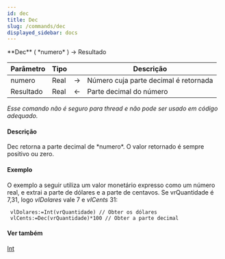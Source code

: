 ```yaml
---
id: dec
title: Dec
slug: /commands/dec
displayed_sidebar: docs
---
```


<!--REF #_command_.Dec.Syntax-->**Dec** ( *numero* ) -> Resultado<!-- END REF-->
<!--REF #_command_.Dec.Params-->
| Parâmetro | Tipo |  | Descrição |
| --- | --- | --- | --- |
| numero | Real | &#8594;  | Número cuja parte decimal é retornada |
| Resultado | Real | &#8592; | Parte decimal do número |

<!-- END REF-->

*Esse comando não é seguro para thread e não pode ser usado em código adequado.*


#### Descrição 

<!--REF #_command_.Dec.Summary-->Dec retorna a parte decimal de *numero*.<!-- END REF--> O valor retornado é sempre positivo ou zero.

#### Exemplo 

O exemplo a seguir utiliza um valor monetário expresso como um número real, e extrai a parte de dólares e a parte de centavos. Se vrQuantidade é 7,31, logo *vlDolares* vale 7 e *vlCents* 31:

```4d
 vlDolares:=Int(vrQuantidade) // Obter os dólares
 vlCents:=Dec(vrQuantidade)*100 // Obter a parte decimal
```

#### Ver também 

[Int](int.md)  